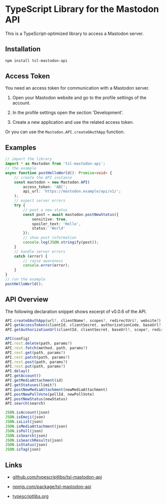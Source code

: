 TypeScript Library for the Mastodon API
=======================================

This is a TypeScript-optimized library to access a Mastodon server.



Installation
------------

```sh
npm install tsl-mastodon-api
```



Access Token
------------

You need an access token for communication with a Mastodon server.

1. Open your Mastodon website and go to the profile settings of the account.

2. In the profile settings open the section 'Development'.

3. Create a new application and use the related access token.

Or you can use the `Mastodon.API.createOAuthApp` function.



Examples
--------

```ts
// import the library
import * as Mastodon from 'tsl-mastodon-api';
// the example
async function postHelloWorld(): Promise<void> {
    // create the API instance
    const mastodon = new Mastodon.API(
        access_token: 'ABC';
        api_url: 'https://mastodon.example/api/v1/';
    );
    // expect server errors
    try {
        // post a new status
        const post = await mastodon.postNewStatus({
            sensitive: true,
            spoiler_text: 'Hello',
            status: 'World'
        });
        // show post information
        console.log(JSON.stringify(post));
    }
    // handle server errors
    catch (error) {
        // raise awareness
        console.error(error);
    }
}
// run the example
postHelloWorld();
```



API Overview
------------

The following declaration snippet shows excerpt of v0.0.6 of the API.

```js
API.createOAuthApp(url?, clientName?, scopes?, redirectUri?, website?)
API.getAccessToken(clientId, clientSecret, authorizationCode, baseUrl?, redirectUri?)
API.getAuthorizationUrl(clientId, clientSecret, baseUrl?, scope?, redirectUri?)
```

```js
API(config)
API.rest.delete(path, params?)
API.rest.fetch(method, path, params?)
API.rest.get(path, params?)
API.rest.patch(path, params?)
API.rest.post(path, params?)
API.rest.put(path, params?)
API.delay()
API.getAccount()
API.getMediaAttachment(id)
API.getStatuses(limit?)
API.postNewMediaAttachment(newMediaAttachment)
API.postNewPollVote(pollId, newPollVote)
API.postNewStatus(newStatus)
API.search(search)
```

```js
JSON.isAccount(json)
JSON.isEmoji(json)
JSON.isList(json)
JSON.isMediaAttachment(json)
JSON.isPoll(json)
JSON.isSearch(json)
JSON.isSearchResults(json)
JSON.isStatus(json)
JSON.isTag(json)
```



Links
-----

* [github.com/typescriptlibs/tsl-mastodon-api](https://github.com/typescriptlibs/tsl-mastodon-api/releases)

* [npmjs.com/package/tsl-mastodon-api](https://www.npmjs.com/package/tsl-mastodon-api)

* [typescriptlibs.org](https://typescriptlibs.org/)
